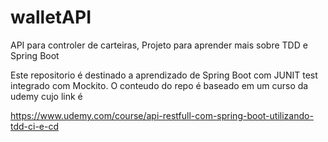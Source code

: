 # walletAPI
API para controler de carteiras, Projeto para aprender mais sobre TDD e Spring Boot

Este repositorio é destinado a aprendizado de Spring Boot com JUNIT test integrado com Mockito.
O conteudo do repo é baseado em um curso da udemy cujo link é 

https://www.udemy.com/course/api-restfull-com-spring-boot-utilizando-tdd-ci-e-cd
